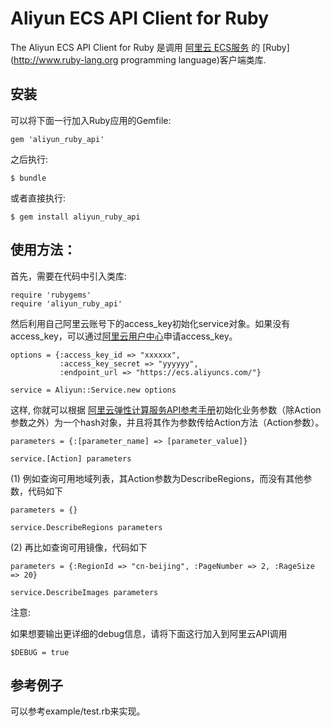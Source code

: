 # Aliyun ECS API Client for Ruby


The Aliyun ECS API Client for Ruby 是调用 [阿里云 ECS服务](http://help.aliyun.com/view/11108189_13730407.html) 的 [Ruby](http://www.ruby-lang.org programming language)客户端类库.


## 安装

可以将下面一行加入Ruby应用的Gemfile:

    gem 'aliyun_ruby_api'

之后执行:

    $ bundle

或者直接执行:

    $ gem install aliyun_ruby_api

## 使用方法：

首先，需要在代码中引入类库:

```
require 'rubygems'
require 'aliyun_ruby_api'
```

然后利用自己阿里云账号下的access_key初始化service对象。如果没有access_key，可以通过[阿里云用户中心](https://i.aliyun.com/access_key/)申请access_key。

```
options = {:access_key_id => "xxxxxx", 
           :access_key_secret => "yyyyyy", 
           :endpoint_url => "https://ecs.aliyuncs.com/"}

service = Aliyun::Service.new options
```

这样, 你就可以根据 [阿里云弹性计算服务API参考手册](http://help.aliyun.com/view/11108189_13730407.html)初始化业务参数（除Action参数之外）为一个hash对象，并且将其作为参数传给Action方法（Action参数）。

```
parameters = {:[parameter_name] => [parameter_value]}

service.[Action] parameters
```

(1) 例如查询可用地域列表，其Action参数为DescribeRegions，而没有其他参数，代码如下

```
parameters = {}

service.DescribeRegions parameters
```

(2) 再比如查询可用镜像，代码如下

```
parameters = {:RegionId => "cn-beijing", :PageNumber => 2, :RageSize => 20}

service.DescribeImages parameters
```

注意:

如果想要输出更详细的debug信息，请将下面这行加入到阿里云API调用

```
$DEBUG = true

```


## 参考例子

可以参考example/test.rb来实现。
